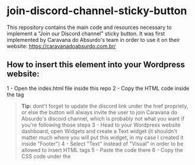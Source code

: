 # join-discord-channel-sticky-button
This repository contains the main code and resources necessary to implement a "Join our Discord channel" sticky button. It was first implemented by Caravana do Absurdo's team in order to use it on their website:
https://caravanadoabsurdo.com.br/


## How to insert this element into your Wordpress website:
1 - Open the index.html file inside this repo
2 - Copy the HTML code inside the <body> tag
> **Tip:** dont't forget to update the discord link under the href propriety, or else the button will always invite the user to join Caravana do Absurdo's discord channel, which is probably not what you want if you're following those steps
3 - Head to your Wordpress website dashboard, open Widgets and create a Text widget (it shouldn't matter much where you will put this widget, in my case I created it inside "Footer")
4 - Select "Text" instead of "Visual" in order to be allowed to insert HTML tags
5 - Paste the code there
6 - Copy the CSS code under the <style> tag
7 - Paste those classes where your site allows you to paste custom CSS classes (in my case, I installed the plugin [Simple Custom CSS](https://wordpress.org/plugins/simple-custom-css/) and pasted all my CSS code there)